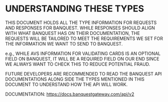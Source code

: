 # UNDERSTANDING THESE TYPES

THIS DOCUMENT HOLDS ALL THE TYPE INFORMATION FOR REQUESTS AND RESPONSES FOR BANQUEST. WHILE RESPONSES SHOULD ALIGN WITH WHAT BANQUEST HAS ON THEIR DOCUMENTATION, THE REQUESTS WILL BE TAILORED TO MEET THE REQUIREMENTS WE SET FOR THE INFORMATION WE WANT TO SEND TO BANQUEST.

e.g., WHILE AVS INFORMATION FOR VALIDATING CARDS IS AN OPTIONAL FIELD ON BANQUEST, IT WILL BE A REQUIRED FIELD ON OUR END SINCE WE ALWAYS WANT TO CHECK THIS TO REDUCE POTENTIAL FRAUD.

FUTURE DEVELOPERS ARE RECOMMENDED TO READ THE BANQUEST API DOCUMENTATIONS ALONG SIDE THE TYPES MENTIONED IN THIS DOCUMENT TO UNDERSTAND HOW THE API WILL WORK.

DOCUMENTATION: https://docs.banquestgateway.com/api/v2
